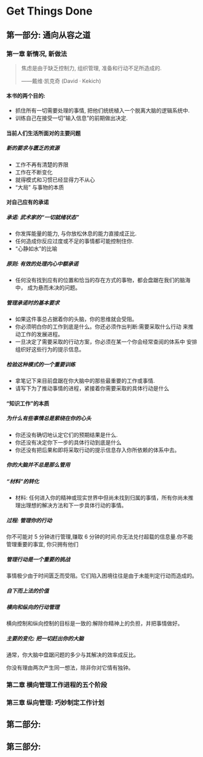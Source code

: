 # Get Things Done

## 第一部分: 通向从容之道

### 第一章 新情况, 新做法

> 焦虑是由于缺乏控制力, 组织管理, 准备和行动不足所造成的. 
>
>  ——戴维·凯克奇 (David · Kekich)

#### 本书的两个目的: 

- 抓住所有一切需要处理的事情, 把他们统统植入一个脱离大脑的逻辑系统中. 
- 训练自己在接受一切“输入信息”的前期做出决定. 

#### 当前人们生活所面对的主要问题

##### 新的要求与匮乏的资源

- 工作不再有清楚的界限
- 工作在不断变化
- 就得模式和习惯已经显得力不从心
- “大局” 与事物的本质

#### 对自己应有的承诺

##### 承诺: 武术家的“一切就绪状态”

- 你发挥能量的能力, 与你放松休息的能力直接成正比.
- 任何造成你反应过度或不足的事情都可能控制住你.
- “心静如水”的比喻

##### 原则: 有效的处理内心中额承诺

- 任何没有找到应有的位置和恰当的存在方式的事物，都会盘踞在我们的脑海中， 成为悬而未决的问题。

 ##### 管理承诺时的基本要求

- 如果这件事总占据着你的头脑，你的思维就会受阻。
- 你必须明白你的工作到底是什么。你还必须作出判断:需要采取什么行动 来推动工作的发展进程。
- 一旦决定了需要采取的行动方案，你必须在某一个你会经常查阅的体系中 安排组织好这些行为的提示信息。

##### 检验这种模式的一个重要训练

- 拿笔记下来目前盘踞在你大脑中的那些最重要的工作或事情.
- 请写下为了推动事情的进程，紧接着你需要采取的具体行动是什么

#### “知识工作”的本质

##### 为什么有些事情总是萦绕在你的心头

- 你还没有确切地认定它们的预期结果是什么.
- 你还没有决定你下一步的具体行动到底是什么
- 你还没有把后果和即将采取行动的提示信息存入你所依赖的体系中去。

##### 你的大脑并不总是那么管用

##### “材料”的转化

- 材料: 任何进入你的精神或现实世界中但尚未找到归属的事情，所有你尚未推理出理想的解决方法和下一步具体行动的事情。

##### 过程: 管理你的行动

你不可能对 5 分钟进行管理,赚取 6 分钟的时间.你无法兑付超载的信息量.你不能管理重要的事宜, 你只拥有他们

##### 管理行动是一个重要的挑战

事情极少由于时间匮乏而受阻。它们陷入困境往往是由于未能判定行动而造成的。

##### 自下而上法的价值

##### 横向和纵向的行动管理

横向控制和纵向控制的目标是一致的:解除你精神上的负担，并把事情做好。

##### 主要的变化: 把一切赶出你的大脑

通常，你大脑中盘踞问题的多少与其解决的效率成反比。

你没有理由两次产生同一想法，除非你对它情有独钟。



### 第二章 横向管理工作进程的五个阶段

### 第三章 纵向管理: 巧妙制定工作计划

## 第二部分: 



## 第三部分: 

